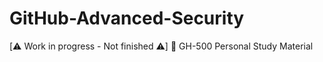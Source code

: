 # GitHub-Advanced-Security
[⚠️ Work in progress - Not finished ⚠️] 📘 GH-500 Personal Study Material
